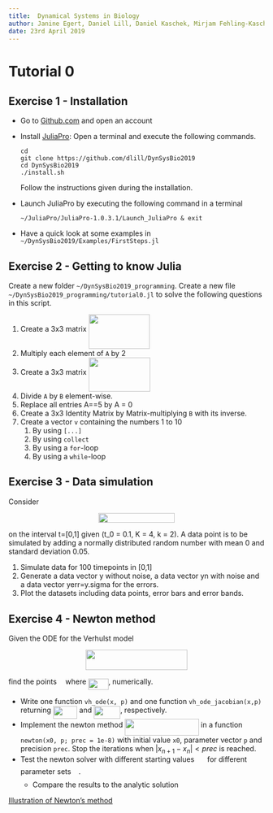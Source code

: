 ```yaml
---
title:  Dynamical Systems in Biology
author: Janine Egert, Daniel Lill, Daniel Kaschek, Mirjam Fehling-Kaschek
date: 23rd April 2019
---
```


# Tutorial 0

## Exercise 1 - Installation

* Go to [Github.com](https://www.github.com) and open an account
* Install [JuliaPro](https://juliacomputing.com/products/juliapro.html): Open a terminal and execute the following commands.

    ```
    cd
    git clone https://github.com/dlill/DynSysBio2019
    cd DynSysBio2019
    ./install.sh
    ```

    Follow the instructions given during the installation.

* Launch JuliaPro by executing the following command in a terminal

    ```
    ~/JuliaPro/JuliaPro-1.0.3.1/Launch_JuliaPro & exit
    ```

* Have a quick look at some examples in `~/DynSysBio2019/Examples/FirstSteps.jl`

## Exercise 2 - Getting to know Julia

Create a new folder `~/DynSysBio2019_programming`.
Create a new file `~/DynSysBio2019_programming/tutorial0.jl` to solve the following questions in this script.

1. Create a 3x3 matrix  <img src="/Exercises/tex/4b4df5ac81af1b432dab31a763e78eeb.svg?invert_in_darkmode&sanitize=true" align=middle width=120.54794564999999pt height=67.39784699999998pt/>
1. Multiply each element of `A` by 2
1. Create a 3x3 matrix <img src="/Exercises/tex/a8f0d8389c6ebd93ef0e47b7ce074856.svg?invert_in_darkmode&sanitize=true" align=middle width=121.51255214999998pt height=67.39784699999998pt/>
1. Divide `A` by `B` element-wise.
1. Replace all entries A==5 by A = 0
1. Create a 3x3 Identity Matrix by Matrix-multiplying `B` with its inverse.
1. Create a vector `v` containing the numbers 1 to 10
    1. By using `[...]`
    1. By using `collect`
    1. By using a `for`-loop
    1. By using a `while`-loop


## Exercise 3 - Data simulation
Consider
<p align="center"><img src="/Exercises/tex/5ac804ff0ed3a9428458e3a73b6c6dc6.svg?invert_in_darkmode&sanitize=true" align=middle width=149.41219425pt height=19.526994300000002pt/></p>
on the interval t=[0,1] given (t_0 = 0.1, K = 4, k = 2). A data point is to be simulated by adding a normally distributed random number with mean 0 and standard deviation 0.05.

1.  Simulate data for 100 timepoints in [0,1]
1.  Generate a data vector y without noise, a data vector yn with noise and a data vector yerr=y.sigma for the errors.
1.  Plot the datasets including data points, error bars and error bands.


## Exercise 4 - Newton method

Given the ODE for the Verhulst model

<p align="center"><img src="/Exercises/tex/627b0540655ace2073d2ff3a40d59d31.svg?invert_in_darkmode&sanitize=true" align=middle width=200.68579409999998pt height=39.452455349999994pt/></p>

find the points <img src="/Exercises/tex/33717a96ef162d4ca3780ca7d161f7ad.svg?invert_in_darkmode&sanitize=true" align=middle width=9.39498779999999pt height=18.666631500000015pt/> where <img src="/Exercises/tex/34c7b19072da69fdf4b1063f0d40084a.svg?invert_in_darkmode&sanitize=true" align=middle width=39.53180549999999pt height=21.95701200000001pt/>, numerically.

* Write one function `vh_ode(x, p)` and one function `vh_ode_jacobian(x,p)` returning <img src="/Exercises/tex/587651b88bc08f8a274f2a60f58dbd44.svg?invert_in_darkmode&sanitize=true" align=middle width=47.57426519999999pt height=24.65753399999998pt/> and <img src="/Exercises/tex/b7fa994adcc703965f9f8cdcb3e44bb5.svg?invert_in_darkmode&sanitize=true" align=middle width=52.18614059999998pt height=24.7161288pt/>, respectively.
* Implement the newton method <img src="/Exercises/tex/694692dbcc038e13ffe9257860f4c2e2.svg?invert_in_darkmode&sanitize=true" align=middle width=145.92777539999997pt height=33.20539859999999pt/> in a function `newton(x0, p; prec = 1e-8)` with initial value `x0`, parameter vector `p` and precision `prec`.
    Stop the iterations when $|x_{n+1}−x_n| < prec$ is reached.
* Test the newton solver with different starting values <img src="/Exercises/tex/58a92a2dfd04b0fee8df47cf18384478.svg?invert_in_darkmode&sanitize=true" align=middle width=17.614197149999992pt height=21.18721440000001pt/> for different parameter sets <img src="/Exercises/tex/cbdb90ea1f8610965b51efbfef3cc0f9.svg?invert_in_darkmode&sanitize=true" align=middle width=10.87907699999999pt height=23.488575000000026pt/>.
    * Compare the results to the analytic solution

[Illustration of Newton’s method](https://en.wikipedia.org/wiki/Newton's_method#/media/File:NewtonIteration_Ani.gif)
